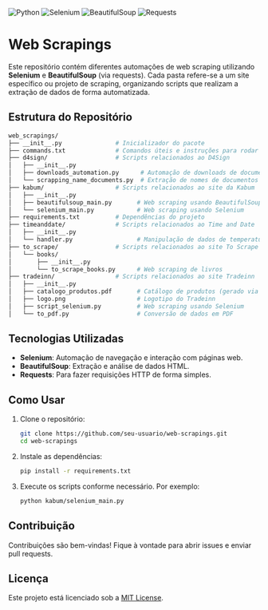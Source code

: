 ![Python](https://img.shields.io/badge/Python-3.8%2B-blue)
![Selenium](https://img.shields.io/badge/Selenium-4.0%2B-brightgreen)
![BeautifulSoup](https://img.shields.io/badge/BeautifulSoup-4.10%2B-blue)
![Requests](https://img.shields.io/badge/Requests-2.28%2B-blue)

# Web Scrapings

Este repositório contém diferentes automações de web scraping utilizando **Selenium** e **BeautifulSoup** (via requests). Cada pasta refere-se a um site específico ou projeto de scraping, organizando scripts que realizam a extração de dados de forma automatizada.

## Estrutura do Repositório

```bash
web_scrapings/
├── __init__.py               # Inicializador do pacote
├── commands.txt              # Comandos úteis e instruções para rodar os scripts
├── d4sign/                   # Scripts relacionados ao D4Sign
│   ├── __init__.py
│   ├── downloads_automation.py      # Automação de downloads de documentos
│   └── scrapping_name_documents.py  # Extração de nomes de documentos
├── kabum/                    # Scripts relacionados ao site da Kabum
│   ├── __init__.py
│   ├── beautifulsoup_main.py       # Web scraping usando BeautifulSoup
│   └── selenium_main.py            # Web scraping usando Selenium
├── requirements.txt          # Dependências do projeto
├── timeanddate/              # Scripts relacionados ao Time and Date
│   ├── __init__.py
│   └── handler.py                  # Manipulação de dados de temperatura e data
├── to_scrape/                # Scripts relacionados ao site To Scrape
│   └── books/
│       ├── __init__.py
│       └── to_scrape_books.py      # Web scraping de livros
├── tradeinn/                 # Scripts relacionados ao site Tradeinn
│   ├── __init__.py
│   ├── catalogo_produtos.pdf       # Catálogo de produtos (gerado via scraping)
│   ├── logo.png                    # Logotipo do Tradeinn
│   ├── script_selenium.py          # Web scraping usando Selenium
│   └── to_pdf.py                   # Conversão de dados em PDF
```

## Tecnologias Utilizadas

- **Selenium**: Automação de navegação e interação com páginas web.
- **BeautifulSoup**: Extração e análise de dados HTML.
- **Requests**: Para fazer requisições HTTP de forma simples.

## Como Usar

1. Clone o repositório:
   ```bash
   git clone https://github.com/seu-usuario/web-scrapings.git
   cd web-scrapings
   ```

2. Instale as dependências:
   ```bash
   pip install -r requirements.txt
   ```

3. Execute os scripts conforme necessário. Por exemplo:
   ```bash
   python kabum/selenium_main.py
   ```

## Contribuição

Contribuições são bem-vindas! Fique à vontade para abrir issues e enviar pull requests.

## Licença

Este projeto está licenciado sob a [MIT License](LICENSE).

